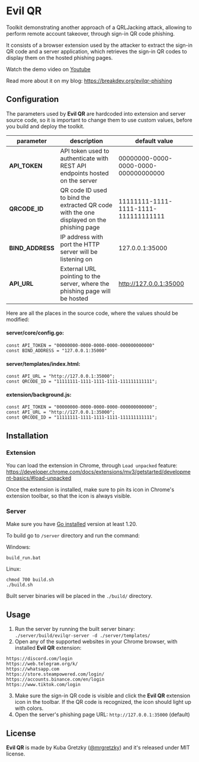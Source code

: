 # Evil QR

Toolkit demonstrating another approach of a QRLJacking attack, allowing to perform remote account takeover, through sign-in QR code phishing.

It consists of a browser extension used by the attacker to extract the sign-in QR code and a server application, which retrieves the sign-in QR codes to display them on the hosted phishing pages.

Watch the demo video on [Youtube](https://www.youtube.com/watch?v=8pfodWzqMcU)

Read more about it on my blog: https://breakdev.org/evilqr-phishing

## Configuration

The parameters used by **Evil QR** are hardcoded into extension and server source code, so it is important to change them to use custom values, before you build and deploy the toolkit.

| parameter | description | default value |
|-|-|-|
| **API_TOKEN** | API token used to authenticate with REST API endpoints hosted on the server | 00000000-0000-0000-0000-000000000000 |
| **QRCODE_ID** | QR code ID used to bind the extracted QR code with the one displayed on the phishing page | 11111111-1111-1111-1111-111111111111 |
| **BIND_ADDRESS** | IP address with port the HTTP server will be listening on | 127.0.0.1:35000 |
| **API_URL** | External URL pointing to the server, where the phishing page will be hosted | http://127.0.0.1:35000 |

Here are all the places in the source code, where the values should be modified:

#### server/core/config.go:
```
const API_TOKEN = "00000000-0000-0000-0000-000000000000"
const BIND_ADDRESS = "127.0.0.1:35000"
```

#### server/templates/index.html:
```
const API_URL = "http://127.0.0.1:35000";
const QRCODE_ID = "11111111-1111-1111-1111-111111111111";
```

#### extension/background.js:
```
const API_TOKEN = "00000000-0000-0000-0000-000000000000";
const API_URL = "http://127.0.0.1:35000";
const QRCODE_ID = "11111111-1111-1111-1111-111111111111";
```

## Installation

### Extension

You can load the extension in Chrome, through `Load unpacked` feature:
https://developer.chrome.com/docs/extensions/mv3/getstarted/development-basics/#load-unpacked

Once the extension is installed, make sure to pin its icon in Chrome's extension toolbar, so that the icon is always visible.

### Server

Make sure you have [Go installed](https://go.dev/doc/install) version at least 1.20.

To build go to `/server` directory and run the command:

Windows:
```
build_run.bat
```

Linux:
```
chmod 700 build.sh
./build.sh
```

Built server binaries will be placed in the `./build/` directory.

## Usage

1. Run the server by running the built server binary: `./server/build/evilqr-server -d ./server/templates/`
2. Open any of the supported websites in your Chrome browser, with installed **Evil QR** extension:
```
https://discord.com/login
https://web.telegram.org/k/
https://whatsapp.com
https://store.steampowered.com/login/
https://accounts.binance.com/en/login
https://www.tiktok.com/login
```
3. Make sure the sign-in QR code is visible and click the **Evil QR** extension icon in the toolbar. If the QR code is recognized, the icon should light up with colors.
4. Open the server's phishing page URL: `http://127.0.0.1:35000` (default)

## License

**Evil QR** is made by Kuba Gretzky ([@mrgretzky](https://twitter.com/mrgretzky)) and it's released under MIT license.
